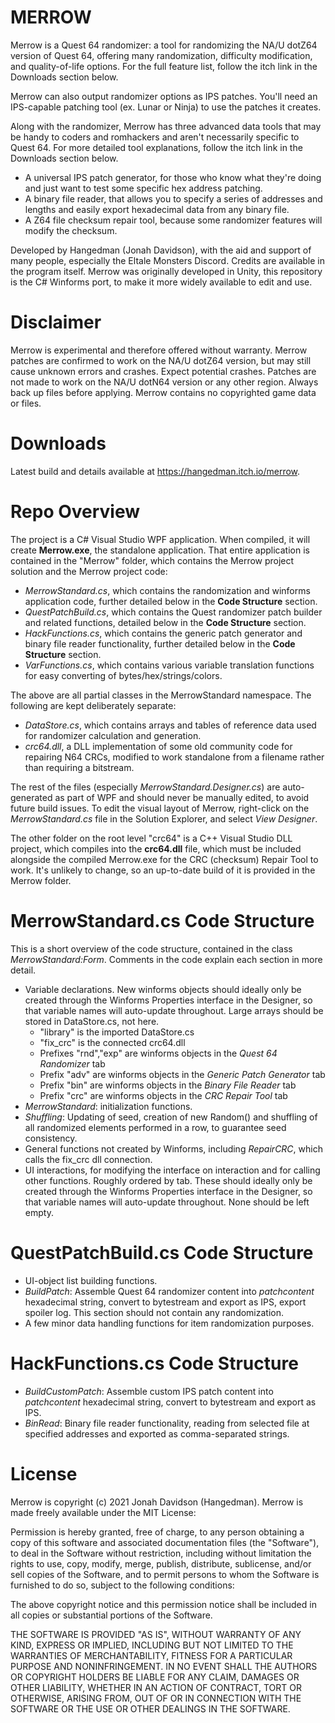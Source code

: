 # MERROW
Merrow is a Quest 64 randomizer: a tool for randomizing the NA/U dotZ64 version of Quest 64, offering many randomization, difficulty modification, and quality-of-life options. For the full feature list, follow the itch link in the Downloads section below.

Merrow can also output randomizer options as IPS patches. You'll need an IPS-capable patching tool (ex. Lunar or Ninja) to use the patches it creates.

Along with the randomizer, Merrow has three advanced data tools that may be handy to coders and romhackers and aren't necessarily specific to Quest 64. For more detailed tool explanations, follow the itch link in the Downloads section below.
* A universal IPS patch generator, for those who know what they're doing and just want to test some specific hex address patching. 
* A binary file reader, that allows you to specify a series of addresses and lengths and easily export hexadecimal data from any binary file.
* A Z64 file checksum repair tool, because some randomizer features will modify the checksum.

Developed by Hangedman (Jonah Davidson), with the aid and support of many people, especially the Eltale Monsters Discord. Credits are available in the program itself.
Merrow was originally developed in Unity, this repository is the C# Winforms port, to make it more widely available to edit and use.

# Disclaimer
Merrow is experimental and therefore offered without warranty. Merrow patches are confirmed to work on the NA/U dotZ64 version, but may still cause unknown errors and crashes. Expect potential crashes. Patches are not made to work on the NA/U dotN64 version or any other region. Always back up files before applying.
Merrow contains no copyrighted game data or files.

# Downloads
Latest build and details available at https://hangedman.itch.io/merrow.

# Repo Overview
The project is a C# Visual Studio WPF application. When compiled, it will create **Merrow.exe**, the standalone application. That entire application is contained in the "Merrow" folder, which contains the Merrow project solution and the Merrow project code:
* *MerrowStandard.cs*, which contains the randomization and winforms application code, further detailed below in the **Code Structure** section.
* *QuestPatchBuild.cs*, which contains the Quest randomizer patch builder and related functions, detailed below in the **Code Structure** section.
* *HackFunctions.cs*, which contains the generic patch generator and binary file reader functionality, further detailed below in the **Code Structure** section.
* *VarFunctions.cs*, which contains various variable translation functions for easy converting of bytes/hex/strings/colors.

The above are all partial classes in the MerrowStandard namespace. The following are kept deliberately separate:
* *DataStore.cs*, which contains arrays and tables of reference data used for randomizer calculation and generation.
* *crc64.dll*, a DLL implementation of some old community code for repairing N64 CRCs, modified to work standalone from a filename rather than requiring a bitstream.

The rest of the files (especially *MerrowStandard.Designer.cs*) are auto-generated as part of WPF and should never be manually edited, to avoid future build issues. To edit the visual layout of Merrow, right-click on the *MerrowStandard.cs* file in the Solution Explorer, and select *View Designer*.

The other folder on the root level "crc64" is a C++ Visual Studio DLL project, which compiles into the **crc64.dll** file, which must be included alongside the compiled Merrow.exe for the CRC (checksum) Repair Tool to work. It's unlikely to change, so an up-to-date build of it is provided in the Merrow folder.

# MerrowStandard.cs Code Structure
This is a short overview of the code structure, contained in the class *MerrowStandard:Form*. Comments in the code explain each section in more detail.
* Variable declarations. New winforms objects should ideally only be created through the Winforms Properties interface in the Designer, so that variable names will auto-update throughout. Large arrays should be stored in DataStore.cs, not here.
  - "library" is the imported DataStore.cs
  - "fix_crc" is the connected crc64.dll
  - Prefixes "rnd","exp" are winforms objects in the *Quest 64 Randomizer* tab
  - Prefix "adv" are winforms objects in the *Generic Patch Generator* tab
  - Prefix "bin" are winforms objects in the *Binary File Reader* tab
  - Prefix "crc" are winforms objects in the *CRC Repair Tool* tab
* *MerrowStandard*: initialization functions.
* *Shuffling*: Updating of seed, creation of new Random() and shuffling of all randomized elements performed in a row, to guarantee seed consistency.
* General functions not created by Winforms, including *RepairCRC*, which calls the fix_crc dll connection.
* UI interactions, for modifying the interface on interaction and for calling other functions. Roughly ordered by tab. These should ideally only be created through the Winforms Properties interface in the Designer, so that variable names will auto-update throughout. None should be left empty.

# QuestPatchBuild.cs Code Structure
* UI-object list building functions.
* *BuildPatch*: Assemble Quest 64 randomizer content into *patchcontent* hexadecimal string, convert to bytestream and export as IPS, export spoiler log. This section should not contain any randomization.
* A few minor data handling functions for item randomization purposes.

# HackFunctions.cs Code Structure
* *BuildCustomPatch*: Assemble custom IPS patch content into *patchcontent* hexadecimal string, convert to bytestream and export as IPS.
* *BinRead*: Binary file reader functionality, reading from selected file at specified addresses and exported as comma-separated strings.

# License
Merrow is copyright (c) 2021 Jonah Davidson (Hangedman).
Merrow is made freely available under the MIT License:

Permission is hereby granted, free of charge, to any person obtaining a copy of this software and associated documentation files (the "Software"), to deal in the Software without restriction, including without limitation the rights to use, copy, modify, merge, publish, distribute, sublicense, and/or sell copies of the Software, and to permit persons to whom the Software is furnished to do so, subject to the following conditions:

The above copyright notice and this permission notice shall be included in all copies or substantial portions of the Software.

THE SOFTWARE IS PROVIDED "AS IS", WITHOUT WARRANTY OF ANY KIND, EXPRESS OR IMPLIED, INCLUDING BUT NOT LIMITED TO THE WARRANTIES OF MERCHANTABILITY, FITNESS FOR A PARTICULAR PURPOSE AND NONINFRINGEMENT. IN NO EVENT SHALL THE AUTHORS OR COPYRIGHT HOLDERS BE LIABLE FOR ANY CLAIM, DAMAGES OR OTHER LIABILITY, WHETHER IN AN ACTION OF CONTRACT, TORT OR OTHERWISE, ARISING FROM, OUT OF OR IN CONNECTION WITH THE SOFTWARE OR THE USE OR OTHER DEALINGS IN THE SOFTWARE.
